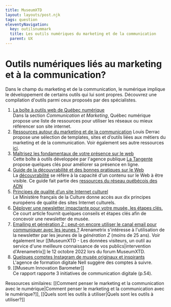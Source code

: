 ```yaml
---
title: MuseumXTD
layout: layouts/post.njk
tags: question
eleventyNavigation:
  key: outilsnummark
  title: Les outils numériques du marketing et de la communication
  parent: UX
---
```

# **Outils numériques liés au marketing et à la communication?**
Dans le champ du marketing et de la communication, le numérique implique le développement de certains outils qui lui sont propres. 
Découvrez une compilation d'outils parmi ceux proposés par des spécialistes.   

1. [La boîte à outils web de Québec numérique](https://quebecnumerique.com/boite-outils/#tab-85-0)   
    Dans la section *Communication et Marketing*, Québec numérique propose une liste de ressources pour utiliser les réseaux ou mieux référencer son site internet.
2. [Ressources autour du marketing et de la communication](https://louisderrac.com/ressources/ressources-autour-du-marketing-et-de-la-communication/)
   Louis Derrac propose une sélection de templates, sites et d’outils liées aux métiers du marketing et de la communication. Voir également ses autre ressources [ici](https://louisderrac.com/ressources/). 
3. [Maîtrisez les fondamentaux de votre présence sur le web](https://www.latangente.io/boite-a-outils)      
   Cette boîte à outils développée par l'agence publique [La Tangente](https://www.latangente.io/) propose quelques clés pour améliorer sa présence en ligne. 
4. [Guide de la découvrabilité et des bonnes pratiques sur le Web](https://culturelaval.ca/guide-decouvrabilite-bonnes-pratiques/)    
   La [découvrabilité](https://fr.wiktionary.org/wiki/d%C3%A9couvrabilit%C3%A9) se réfère à la capacité d'un contenu sur le Web à être visible. Ce guide fait partie des [ressources du réseau québécois des ADN](http://www.pearltrees.com/cpourca/chroniques-des-adn/id29695737)
5. [Principes de qualité d’un site Internet culturel](https://www.culture.gouv.fr/Thematiques/Musees/Pour-les-professionnels/Rendre-les-collections-accessibles-aux-publics/Assurer-la-diffusion-numerique-des-collections/Mise-en-ligne-des-collections/Principes-de-qualite-d-un-site-Internet-culturel)   
   Le Ministère français de la Culture donne accès aux dix principes européens de qualité des sites Internet culturels. 
6. [Déployer une newsletter impactante pour votre musée, les étapes clés.](https://welcome.museum/fr/deployer-une-newsletter-impactante-pour-votre-musee-les-etapes-cles/)      
   Ce court article fournit quelques conseils et étapes clés afin de concevoir une newsletter de musée.
7. [Emailing et génération Z : peut-on encore utiliser le canal email pour communiquer avec les jeunes ?](https://arenametrix.com/emailing-generation/?utm_medium=email&_hsmi=226748415&_hsenc=p2ANqtz-9BOF9EVfdQ-6M116wbXC5wNOlxoV1AM58OBUCRLIYJ3zf5kE-iSn9MqVz7HCXSXAObmNzu_95yiwQW6-uWHPzwbIXqtp7JGjEI9NbU4gyDHboCMpU&utm_content=226748415&utm_source=hs_email)
   Arenametrix s'intéresse à l'utilisation de la newsletter par les jeunes de la _génération Z_ (moins de 25 ans). Voir également leur [[MuseumXTD - Les données visiteurs, un outil au service d'une meilleure connaissance de vos publics|intervention d'Arenametrix]] le 12 octobre 2022 lors du forum MuseumXTD. 
8. [Quelques comptes Instagram de musée originaux et inspirants](https://nell-associes.com/blog/les-musees-a-suivre-sur-instagram-quand-la-mediation-numerique-se-decline-sur-les-reseaux-sociaux/)   
   L'agence de formation digitale Nell suggère des comptes à suivre. 
9. [[Museum Innovation Barometer]]   
   Ce rapport rapporte 3 initiatives de communication digitale (p.54). 

Ressources similaires: [[Comment penser le marketing et la communication avec le numérique|Comment penser le marketing et la communication avec le numérique?]], [[Quels sont les outils à utiliser|Quels sont les outils à utiliser?]]
 

